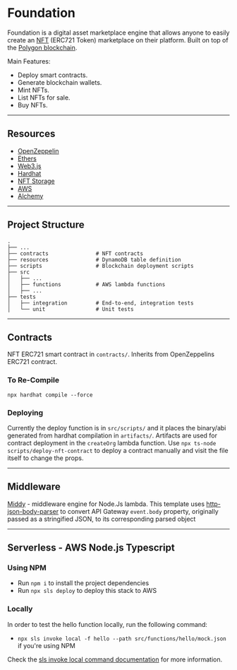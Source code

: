 # Foundation

Foundation is a digital asset marketplace engine that allows anyone to easily create an [NFT](https://eips.ethereum.org/EIPS/eip-721) (ERC721 Token) marketplace on their platform. Built on top of the [Polygon blockchain](https://polygon.technology/).

Main Features:

- Deploy smart contracts.
- Generate blockchain wallets.
- Mint NFTs.
- List NFTs for sale.
- Buy NFTs.

---

## Resources

- [OpenZeppelin](https://openzeppelin.com/contracts/)
- [Ethers](https://www.npmjs.com/package/ethers)
- [Web3.js](https://github.com/ChainSafe/web3.js)
- [Hardhat](https://hardhat.org/)
- [NFT Storage](https://nft.storage/)
- [AWS](https://www.npmjs.com/package/aws-sdk)
- [Alchemy](https://www.alchemy.com/)

---

## Project Structure

    .
    ├── ...
    ├── contracts               # NFT contracts
    ├── resources               # DynamoDB table definition
    ├── scripts                 # Blockchain deployment scripts
    ├── src
    │   ├── ...
    │   ├── functions           # AWS lambda functions
    │   ├── ...
    ├── tests
    │   ├── integration         # End-to-end, integration tests
    │   └── unit                # Unit tests

---

## Contracts

NFT ERC721 smart contract in `contracts/`. Inherits from OpenZeppelins ERC721 contract.

### To Re-Compile

`npx hardhat compile --force`

### Deploying

Currently the deploy function is in `src/scripts/` and it places the binary/abi generated from hardhat compilation in `artifacts/`. Artifacts are used for contract deployment in the `createOrg` lambda function.
Use `npx ts-node scripts/deploy-nft-contract` to deploy a contract manually and visit the file itself to change the props.

---

## Middleware

[Middy](https://github.com/middyjs/middy) - middleware engine for Node.Js lambda. This template uses [http-json-body-parser](https://github.com/middyjs/middy/tree/master/packages/http-json-body-parser) to convert API Gateway `event.body` property, originally passed as a stringified JSON, to its corresponding parsed object

---

## Serverless - AWS Node.js Typescript

### Using NPM

- Run `npm i` to install the project dependencies
- Run `npx sls deploy` to deploy this stack to AWS

### Locally

In order to test the hello function locally, run the following command:

- `npx sls invoke local -f hello --path src/functions/hello/mock.json` if you're using NPM

Check the [sls invoke local command documentation](https://www.serverless.com/framework/docs/providers/aws/cli-reference/invoke-local/) for more information.
